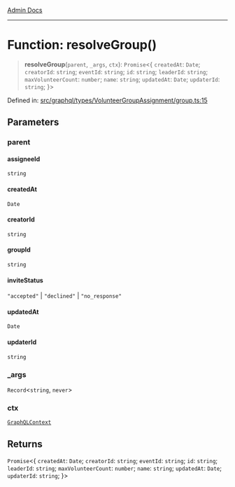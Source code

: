[Admin Docs](/)

***

# Function: resolveGroup()

> **resolveGroup**(`parent`, `_args`, `ctx`): `Promise`\<\{ `createdAt`: `Date`; `creatorId`: `string`; `eventId`: `string`; `id`: `string`; `leaderId`: `string`; `maxVolunteerCount`: `number`; `name`: `string`; `updatedAt`: `Date`; `updaterId`: `string`; \}\>

Defined in: [src/graphql/types/VolunteerGroupAssignment/group.ts:15](https://github.com/gautam-divyanshu/talawa-api/blob/7e7d786bbd7356b22a3ba5029601eed88ff27201/src/graphql/types/VolunteerGroupAssignment/group.ts#L15)

## Parameters

### parent

#### assigneeId

`string`

#### createdAt

`Date`

#### creatorId

`string`

#### groupId

`string`

#### inviteStatus

`"accepted"` \| `"declined"` \| `"no_response"`

#### updatedAt

`Date`

#### updaterId

`string`

### \_args

`Record`\<`string`, `never`\>

### ctx

[`GraphQLContext`](../../../../context/type-aliases/GraphQLContext.md)

## Returns

`Promise`\<\{ `createdAt`: `Date`; `creatorId`: `string`; `eventId`: `string`; `id`: `string`; `leaderId`: `string`; `maxVolunteerCount`: `number`; `name`: `string`; `updatedAt`: `Date`; `updaterId`: `string`; \}\>
